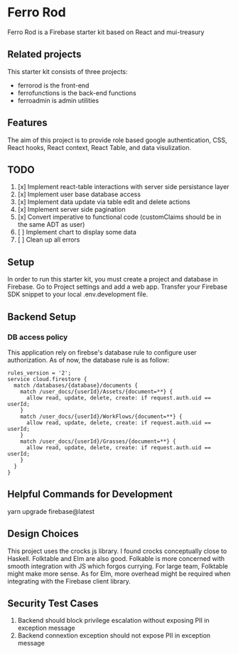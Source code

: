 # Ferro Rod

Ferro Rod is a Firebase starter kit based on React and mui-treasury

## Related projects

This starter kit consists of three projects:

- ferrorod is the front-end
- ferrofunctions is the back-end functions
- ferroadmin is admin utilities


## Features

The aim of this project is to provide role based google authentication, CSS, React hooks, React context, React Table, and data visulization.

## TODO

1. [x] Implement react-table interactions with server side persistance layer
2. [x] Implement user base database access
3. [x] Implement data update via table edit and delete actions
4. [x] Implement server side pagination
5. [x] Convert imperative to functional code (customClaims should be in the same ADT as user)
6. [ ] Implement chart to display some data
7. [ ] Clean up all errors

## Setup

In order to run this starter kit, you must create a project and database in Firebase.  Go to Project settings and add a web app.  Transfer your Firebase SDK snippet to your local .env.development file.

## Backend Setup
### DB access policy
This application rely on firebse's database rule to configure user authorization.  As of now, the database rule is as follow:
```
rules_version = '2';
service cloud.firestore {
  match /databases/{database}/documents {
    match /user_docs/{userId}/Assets/{document=**} {
      allow read, update, delete, create: if request.auth.uid == userId;
    }
    match /user_docs/{userId}/WorkFlows/{document=**} {
      allow read, update, delete, create: if request.auth.uid == userId;
    }
    match /user_docs/{userId}/Grasses/{document=**} {
      allow read, update, delete, create: if request.auth.uid == userId;
    }
  }
}
```

## Helpful Commands for Development
yarn upgrade firebase@latest

## Design Choices
This project uses the crocks js library. I found crocks conceptually close to Haskell. Folktable and Elm are also good. Folkable is more concerned with smooth integration with JS which forgos currying. For large team, Folktable might make more sense.  As for Elm, more overhead might be required when integrating with the Firebase client library.

## Security Test Cases
1. Backend should block privilege escalation without exposing PII in exception message
2. Backend connextion exception should not expose PII in exception message
